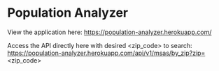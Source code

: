 # Population Analyzer

View the application here: https://population-analyzer.herokuapp.com/

Access the API directly here with desired <zip_code> to search: https://population-analyzer.herokuapp.com/api/v1/msas/by_zip?zip=<zip_code>

